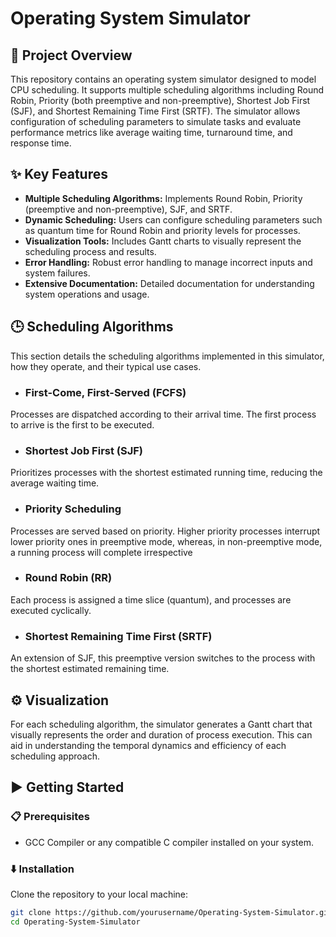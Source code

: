 
# Operating System Simulator

## 📃 Project Overview
This repository contains an operating system simulator designed to model CPU scheduling. It supports multiple scheduling algorithms including Round Robin, Priority (both preemptive and non-preemptive), Shortest Job First (SJF), and Shortest Remaining Time First (SRTF). The simulator allows configuration of scheduling parameters to simulate tasks and evaluate performance metrics like average waiting time, turnaround time, and response time.

## ✨ Key Features
- **Multiple Scheduling Algorithms:** Implements Round Robin, Priority (preemptive and non-preemptive), SJF, and SRTF.
- **Dynamic Scheduling:** Users can configure scheduling parameters such as quantum time for Round Robin and priority levels for processes.
- **Visualization Tools:** Includes Gantt charts to visually represent the scheduling process and results.
- **Error Handling:** Robust error handling to manage incorrect inputs and system failures.
- **Extensive Documentation:** Detailed documentation for understanding system operations and usage.

## 🕒 Scheduling Algorithms
This section details the scheduling algorithms implemented in this simulator, how they operate, and their typical use cases.

- ### First-Come, First-Served (FCFS)
Processes are dispatched according to their arrival time. The first process to arrive is the first to be executed.

- ### Shortest Job First (SJF)
Prioritizes processes with the shortest estimated running time, reducing the average waiting time.

- ### Priority Scheduling
Processes are served based on priority. Higher priority processes interrupt lower priority ones in preemptive mode, whereas, in non-preemptive mode, a running process will complete irrespective 

- ### Round Robin (RR)
Each process is assigned a time slice (quantum), and processes are executed cyclically.

- ### Shortest Remaining Time First (SRTF)
An extension of SJF, this preemptive version switches to the process with the shortest estimated remaining time.


## ⚙️ Visualization
For each scheduling algorithm, the simulator generates a Gantt chart that visually represents the order and duration of process execution. This can aid in understanding the temporal dynamics and efficiency of each scheduling approach.


## ▶️ Getting Started
### 📋 Prerequisites
- GCC Compiler or any compatible C compiler installed on your system.

### ⬇️ Installation
Clone the repository to your local machine:
```bash
git clone https://github.com/yourusername/Operating-System-Simulator.git
cd Operating-System-Simulator
